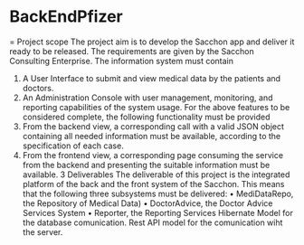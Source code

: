 # BackEndPfizer
=
Project scope
The project aim is to develop the Sacchon app and deliver it ready to be released.
The requirements are given by the Sacchon Consulting Enterprise.
The information system must contain
1. A User Interface to submit and view medical data by the patients and
doctors.
2. An Administration Console with user management, monitoring, and
reporting capabilities of the system usage.
For the above features to be considered complete, the following functionality must
be provided
1. From the backend view, a corresponding call with a valid JSON object
containing all needed information must be available, according to the
specification of each case.
2. From the frontend view, a corresponding page consuming the service from
the backend and presenting the suitable information must be available.
3 Deliverables
The deliverable of this project is the integrated platform of the back and the front
system of the Sacchon. This means that the following three subsystems must be
delivered:
• MediDataRepo, the Repository of Medical Data)
• DoctorAdvice, the Doctor Advice Services System
• Reporter, the Reporting Services
Hibernate Model for the database comunication.
Rest API model for the comunication wiht the server.

